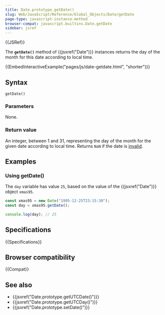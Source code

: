 ```yaml
---
title: Date.prototype.getDate()
slug: Web/JavaScript/Reference/Global_Objects/Date/getDate
page-type: javascript-instance-method
browser-compat: javascript.builtins.Date.getDate
sidebar: jsref
---
```


{{JSRef}}

The **`getDate()`** method of {{jsxref("Date")}} instances returns the day of the month for this date according to local time.

{{EmbedInteractiveExample("pages/js/date-getdate.html", "shorter")}}

## Syntax

```js-nolint
getDate()
```

### Parameters

None.

### Return value

An integer, between 1 and 31, representing the day of the month for the given date according to local time. Returns `NaN` if the date is [invalid](/en-US/docs/Web/JavaScript/Reference/Global_Objects/Date#the_epoch_timestamps_and_invalid_date).

## Examples

### Using getDate()

The `day` variable has value `25`, based on the value of the {{jsxref("Date")}} object `xmas95`.

```js
const xmas95 = new Date("1995-12-25T23:15:30");
const day = xmas95.getDate();

console.log(day); // 25
```

## Specifications

{{Specifications}}

## Browser compatibility

{{Compat}}

## See also

- {{jsxref("Date.prototype.getUTCDate()")}}
- {{jsxref("Date.prototype.getUTCDay()")}}
- {{jsxref("Date.prototype.setDate()")}}
